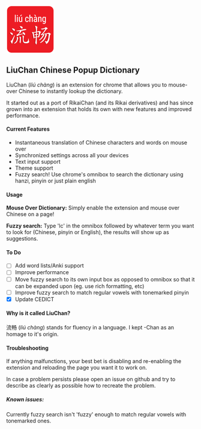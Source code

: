 ![Logo](/images/icon128.png)
## LiuChan Chinese Popup Dictionary
LiuChan (*liú chàng*) is an extension for chrome that allows you to mouse-over Chinese to instantly lookup the dictionary.

It started out as a port of RikaiChan (and its Rikai derivatives) and has since grown into an extension that holds its own with new features and improved performance.

#### Current Features 

* Instantaneous translation of Chinese characters and words on mouse over
* Synchronized settings across all your devices
* Text input support
* Theme support
* Fuzzy search! Use chrome's omnibox to search the dictionary using hanzi, pinyin or just plain english

#### Usage

**Mouse Over Dictionary:** Simply enable the extension and mouse over Chinese on a page!

**Fuzzy search:** Type 'lc' in the omnibox followed by whatever term you want to look for (Chinese, pinyin or English), the results will show up as suggestions.

#### To Do

- [ ] Add word lists/Anki support
- [ ] Improve performance
- [ ] Move fuzzy search to its own input box as opposed to omnibox so that it can be expanded upon (eg. use rich formatting, etc)
- [ ] Improve fuzzy search to match regular vowels with tonemarked pinyin
- [x] Update CEDICT

#### Why is it called LiuChan?

流畅 (*liú chàng*) stands for fluency in a language. I kept -Chan as an homage to it's origin.

#### Troubleshooting

If anything malfunctions, your best bet is disabling and re-enabling the extension and reloading the page you want it to work on.

In case a problem persists please open an issue on github and try to describe as clearly as possible how to recreate the problem.

##### Known issues:

Currently fuzzy search isn't 'fuzzy' enough to match regular vowels with tonemarked ones.